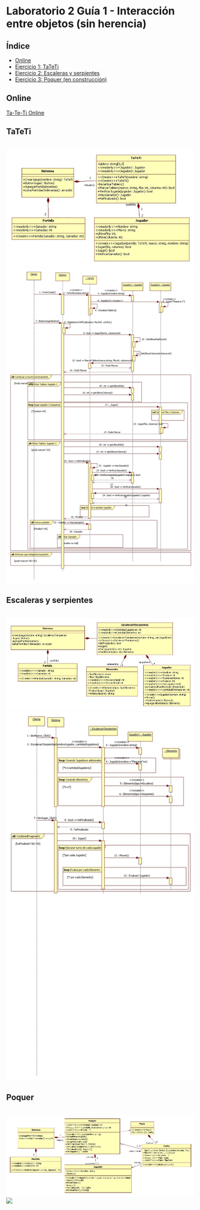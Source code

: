 # Laboratorio 2 Guía 1 - Interacción entre objetos (sin herencia)

## Índice

* [Online](#online)
* [Ejercicio 1: TaTeTi](#tateti)
* [Ejercicio 2: Escaleras y serpientes](#escaleras-y-serpientes)
* [Ejercicio 3: Poquer (en construcción)](#poquer)
 
## Online

[Ta-Te-Ti Online](http://www.fernandofilipuzziutn.somee.com/)

## TaTeTi
<br/>
<img src="https://github.com/fernandofilipuzzi-utn/Lab2Guia1/blob/main/Ej1_TaTeTi/TaTeTiClassLib/uml/TaTeTi.jpg"/>
<br/>
<img src="https://github.com/fernandofilipuzzi-utn/Lab2Guia1/blob/main/Ej1_TaTeTi/TaTeTiClassLib/uml/TaTeTi_diagrama_secuencia.jpg"/>

## Escaleras y serpientes
<br/> 
<img src="https://github.com/fernandofilipuzzi-utn/Lab2Guia1/blob/main/Ej2_EscalerasYSerpientes/EscalerasYSerpientesClassLib/uml/EscalerasYSerpientes.jpg"/>
<br/>
<img src="https://github.com/fernandofilipuzzi-utn/Lab2Guia1/blob/main/Ej2_EscalerasYSerpientes/EscalerasYSerpientesClassLib/uml/EyS_diagrama_secuencia.jpg"/>

## Poquer

<br/>
<img src="https://github.com/fernandofilipuzzi-utn/Lab2Guia1/blob/main/Ej3_Poquer/PoquerClassLib/uml/poquer.jpg"/>
<br/>
<img src="https://github.com/fernandofilipuzzi-utn/Lab2Guia1/blob/main/Ej3_Poquer/PoquerDesktop/doc/formulario.jpgg"/>
